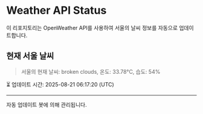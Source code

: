 
# Weather API Status

이 리포지토리는 OpenWeather API를 사용하여 서울의 날씨 정보를 자동으로 업데이트합니다.

## 현재 서울 날씨
> 서울의 현재 날씨: broken clouds, 온도: 33.78°C, 습도: 54%

⏳ 업데이트 시간: 2025-08-21 06:17:20 (UTC)

---
자동 업데이트 봇에 의해 관리됩니다.
